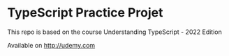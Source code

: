 # TypeScript Practice Projet
This repo is based on the course Understanding TypeScript - 2022 Edition 

Available on http://udemy.com